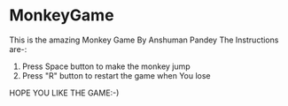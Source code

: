# MonkeyGame
This is the amazing Monkey Game By Anshuman Pandey
The Instructions are-:

1. Press Space button to make the monkey jump 
2. Press "R" button to restart the game when You lose

HOPE YOU LIKE THE GAME:-)
